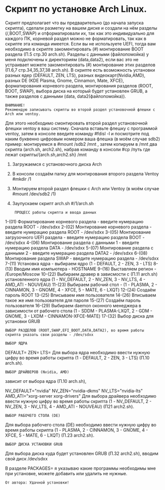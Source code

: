 #     Скрипт по установке Arch Linux.
Скрипт предполагает что вы предварительно (до начала запуска скрипта), сделали разметку на вашем диске и создали на нём разделы (/,BOOT,SWAP) и отформатировали их, так как это индивидуально для каждого ПК, корневой раздел можно не форматировать, так как в скрипте эта команда имеется. Если вы не используете UEFI, тогда вам необходимо в скрипте закоментировать (#) монтирование BOOT раздела (П.5 стр.30 arch.sh). Разделы с данными (файлопомойка) у меня подключены к директориям (data,data2), если вас это не устраивает можете закоментировать (#) монтирование этих разделов (П.6,7 стр.34,35,37,38 arch.sh).
В скрипте есть возможность установки разных ядер (DEFAULT, ZEN, LTS), разных видеокарт(Nvidia,AMD), разных DE (KDE Plasma, Gnome, Cinnamon, Mate, XFCE), форматирования корневого раздела, монтирования разделов (ROOT, BOOT, SWAP), выбора диска на который будет установлен GRUB, а также разделов с данными (data, data2(файлопомойка)).

    ВНИМАНИЕ!
    Рекомендую записывать скрипты во второй раздел установочной флешки с Arch или ventoy.
Для этого необходимо смонтировать второй раздел  установочной флешки ventoy в ваш систему.
    Сначала вставьте флешку с программой ventoy, затем в консоле введите команду #fdisl -l и посмотрите под каким буквенно цифровым номером ваша флешка
    (в моём случае sdb2)
пример:
монтируемся в #mount /sdb2 /mnt , затем копируем в /mnt два скрипта (arch.sh, arch2.sh),
набрав команду в консоли #cp /путь где лежат скрипты/{arch.sh,arch2.sh} /mnt

1. Загружаемся с установочного диска Arch
2. В консоли создаём папку для монтирования второго раздела Ventoy #mkdir /1
3. Монтируем второй раздел флешки с Arch или Ventoy (в моём случае #mount /dev/sdb2 /1)
4. Заупускаем скрипт arch.sh  #/1/arch.sh

        ПРОЦЕСС работы скрипта и ввода данных
1-(01) Форматирование корневого раздела - введите нумерацию раздела ROOT - /dev/sdxx
2-(02) Монтирование корневого раздела - введите нумерацию раздела ROOT - /dev/sdxx
3-(05) Монтирование загрузочного UEFI раздела - введите нумерацию раздела BOOT - /dev/sdxx
4-(06) Монтирование раздела с данными 1 - введите нумерацию раздела DATA - /dev/sdxx
5-(07) Монтирование раздела с данными 2 - введите нумерацию раздела DATA2 - /dev/sdxx
6-(08) Монтирование раздела SWAP - введите нумерацию раздела - /dev/sdxx
7-(11) Установка ядра - выбираем ядро (1 - DEFAULT, 2 - ZEN, 3 - LTS)
8-(13) Вводим имя компьютера - HOSTNAME
9-(16) Выставляем регион - /Europe/Moscow
10-(22) Выбираем дравер в зависмости с (П.11 arch.sh) установленного ядра
(1 - NV_DEFAULT, 2 - NV_ZEN, 3 - NV_LTS, 4 - AMD_ATI - NOUVEAU)
11-(23) Выбираем рабочий стол - (1 - PLASMA, 2 - CINNAMON, 3 - GNOME, 4 - XFCE, 5 - MATE, 6 - LXQT)
12-(24) Создаём пароль ROOT
13-(25) Вписываем имя пользователя
14-(26) Вписываем такое же имя пользователя для пароля
15-(27) Создаём пароль пользователя
16-(29) Выбираем daemon оконного менеджера в зависимости от рабочего стола
(1 - SDDM - PLASMA-LXQT, 2 - GDM - GNOME, 3 - LXDM - CINNAMON-XFCE-MATE)
17-(32) Выбор диска для установки GRUB

    ВЫБОР РАЗДЕЛОВ (ROOT,SWAP,EFI_BOOT,DATA,DATA2), во время работы скрипта указать свои разделы - /dev/sdxx

    ВЫБОР ЯДРА
DEFAULT=
    ZEN=
    LTS=
Для выбора ядра необходимо ввести нужную цифру во время работы скрипта (1 - DEFAULT, 2 - ZEN, 3 - LTS) (П.10 arch.sh).

    ВЫБОР ДРАЙВЕРОВ (Nvidia, AMD)
зависит от выбора ядра (П.10 arch.sh),

NV_DEFAULT="nvidia"
    NV_ZEN="nvidia-dkms"
    NV_LTS="nvidia-lts"
   AMD_ATI="xorg-server xorg-drivers"
Для выбора драйвера необходимо ввести нужную цифру во время работы скрипта (1 - NV_DEFAULT, 2 - NV_ZEN, 3 - NV_LTS, 4 - AMD_ATI - NOUVEAU) (П21 arch2.sh).

    ВЫБОР РАБОЧЕГО СТОЛА (DE)
Для выбора рабочего стола (DE) необходимо ввести нужную цифру во время работы скрипта (1 - PLASMA, 2 - CINNAMON, 3 - GNOME, 4 - XFCE, 5 - MATE, 6 - LXQT)
    (П.23 arch2.sh).

    ВЫБОР ДИСКА УСТАНОВКИ GRUB
Для выбора диска куда будет установлен GRUB (П.32 arch2.sh), вводим свой диск /dev/sdxx

В разделе PACKAGES= я указываю какие программы необходимы мне при установке, можете добавить или удалить не нужные.

    От автора: Удачной установки!
